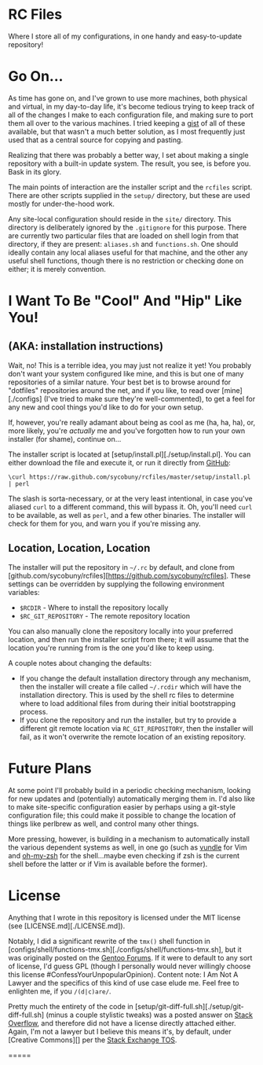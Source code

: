RC Files
========

Where I store all of my configurations, in one handy and easy-to-update
repository!

Go On...
========

As time has gone on, and I've grown to use more machines, both physical and
virtual, in my day-to-day life, it's become tedious trying to keep track of
all of the changes I make to each configuration file, and making sure to port
them all over to the various machines. I tried keeping a [gist][] of all of
these available, but that wasn't a much better solution, as I most frequently
just used that as a central source for copying and pasting.

Realizing that there was probably a better way, I set about making a single
repository with a built-in update system. The result, you see, is before you.
Bask in its glory.

The main points of interaction are the installer script and the `rcfiles`
script. There are other scripts supplied in the `setup/` directory, but these
are used mostly for under-the-hood work.

Any site-local configuration should reside in the `site/` directory. This
directory is deliberately ignored by the `.gitignore` for this purpose. There
are currently two particular files that are loaded on shell login from that
directory, if they are present: `aliases.sh` and `functions.sh`. One should
ideally contain any local aliases useful for that machine, and the other any
useful shell functions, though there is no restriction or checking done on
either; it is merely convention.

I Want To Be "Cool" And "Hip" Like You!
=======================================

(AKA: installation instructions)
--------------------------------

Wait, no! This is a terrible idea, you may just not realize it yet! You
probably don't want your system configured like mine, and this is but one of
many repositories of a similar nature. Your best bet is to browse around for
"dotfiles" repositories around the net, and if you like, to read over
[mine][./configs] (I've tried to make sure they're well-commented), to get a
feel for any new and cool things you'd like to do for your own setup.

If, however, you're really adamant about being as cool as me (ha, ha, ha), or,
more likely, you're *actually* me and you've forgotten how to run your own
installer (for shame), continue on...

The installer script is located at [setup/install.pl][./setup/install.pl]. You
can either download the file and execute it, or run it directly from
[GitHub][]:

```shell
\curl https://raw.github.com/sycobuny/rcfiles/master/setup/install.pl | perl
```

The slash is sorta-necessary, or at the very least intentional, in case you've
aliased `curl` to a different command, this will bypass it. Oh, you'll need
`curl` to be available, as well as `perl`, and a few other binaries. The
installer will check for them for you, and warn you if you're missing any.

Location, Location, Location
----------------------------

The installer will put the repository in `~/.rc` by default, and clone from
[github.com/sycobuny/rcfiles][https://github.com/sycobuny/rcfiles]. These
settings can be overridden by supplying the following environment variables:

  * `$RCDIR` - Where to install the repository locally
  * `$RC_GIT_REPOSITORY` - The remote repository location

You can also manually clone the repository locally into your preferred
location, and then run the installer script from there; it will assume that
the location you're running from is the one you'd like to keep using.

A couple notes about changing the defaults:

  * If you change the default installation directory through any mechanism,
    then the installer will create a file called `~/.rcdir` which will have
    the installation directory. This is used by the shell rc files to
    determine where to load additional files from during their initial
    bootstrapping process.
  * If you clone the repository and run the installer, but try to provide a
    different git remote location via `RC_GIT_REPOSITORY`, then the installer
    will fail, as it won't overwrite the remote location of an existing
    repository.

Future Plans
============

At some point I'll probably build in a periodic checking mechanism, looking
for new updates and (potentially) automatically merging them in. I'd also like
to make site-specific configuration easier by perhaps using a git-style
configuration file; this could make it possible to change the location of
things like perlbrew as well, and control many other things.

More pressing, however, is building in a mechanism to automatically install
the various dependent systems as well, in one go (such as [vundle][] for Vim
and [oh-my-zsh][] for the shell...maybe even checking if zsh is the current
shell before the latter or if Vim is available before the former).

License
=======

Anything that I wrote in this repository is licensed under the MIT license
(see [LICENSE.md][./LICENSE.md]).

Notably, I did a significant rewrite of the `tmx()` shell function in
[configs/shell/functions-tmx.sh][./configs/shell/functions-tmx.sh], but it was
originally posted on the [Gentoo Forums][]. If it were to default to any sort
of license, I'd guess GPL (though I personally would never willingly choose
this license #ConfessYourUnpopularOpinion). Content note: I Am Not A Lawyer
and the specifics of this kind of use case elude me. Feel free to enlighten
me, if you `/(d|c)are/`.

Pretty much the entirety of the code in
[setup/git-diff-full.sh][./setup/git-diff-full.sh] (minus a couple stylistic
tweaks) was a posted answer on [Stack Overflow][], and therefore did not have
a license directly attached either. Again, I'm not a lawyer but I believe this
means it's, by default, under [Creative Commons][] per the
[Stack Exchange TOS][].

=====

[gist]:      https://gist.github.com/sycobuny/3427408
[vundle]:    https://github.com/gmarik/vundle
[oh-my-zsh]: https://github.com/robbyrussell/oh-my-zsh

[GitHub]:             https://github.com/
[Gentoo Forums]:      http://forums.gentoo.org/
[Stack Overflow]:     http://stackoverflow.com/
[Stack Exchange TOS]: http://stackexchange.com/legal
